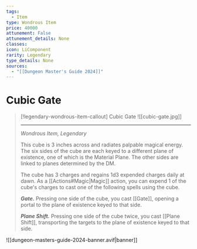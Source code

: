 ```yaml
---
tags:
  - Item
type: Wondrous Item
price: 40000
attunement: False
attunement_details: None
classes:
icon: LiComponent
rarity: Legendary
type_details: None
sources: 
  - "[[Dungeon Master's Guide 2024]]"
---
```

# Cubic Gate
>[!legendary-wondrous-item-callout] Cubic Gate
>![[cubic-gate.jpg]]
>
>- - -
>_Wondrous Item, Legendary_
>
>This cube is 3 inches across and radiates palpable magical energy. The six sides of the cube are each keyed to a different plane of existence, one of which is the Material Plane. The other sides are linked to planes determined by the DM.
>
>The cube has 3 charges and regains 1d3 expended charges daily at dawn. As a [[Actions#Magic\|Magic]] action, you can expend 1 of the cube's charges to cast one of the following spells using the cube.
>
>**_Gate._** Pressing one side of the cube, you cast [[Gate]], opening a portal to the plane of existence keyed to that side.
>
>**_Plane Shift._** Pressing one side of the cube twice, you cast [[Plane Shift]], transporting the targets to the plane of existence keyed to that side.
>
>


![[dungeon-masters-guide-2024-banner.avif|banner]]